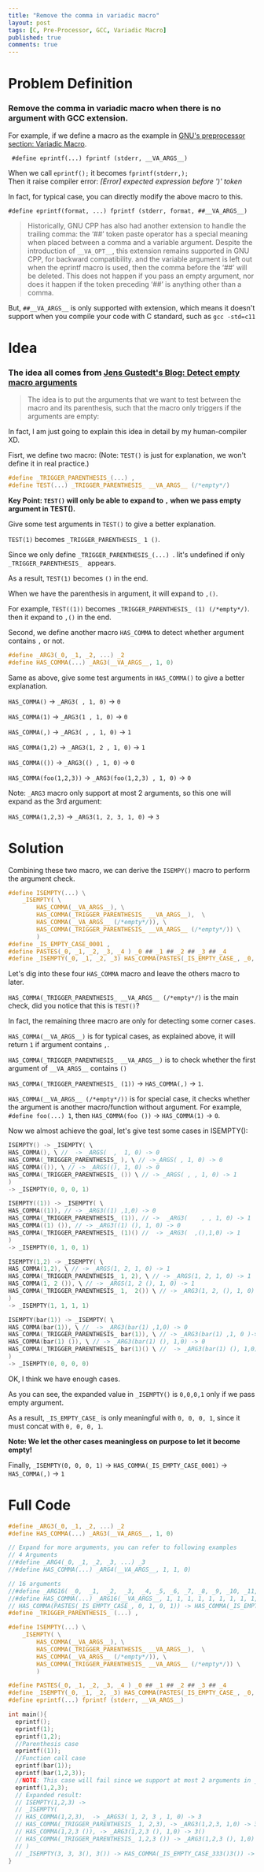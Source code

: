 ```yaml
---
title: "Remove the comma in variadic macro"
layout: post
tags: [C, Pre-Processor, GCC, Variadic Macro]
published: true
comments: true
---
```


# Problem Definition
### Remove the comma in variadic macro when there is no argument with GCC extension.

For example, if we define a macro as the example in [GNU's preprocessor section: Variadic Macro](https://gcc.gnu.org/onlinedocs/cpp/Variadic-Macros.html).

` #define eprintf(...) fprintf (stderr, __VA_ARGS__)`

When we call `eprintf();` it becomes `fprintf(stderr,);`  
Then  it raise compiler error: *[Error] expected expression before ')' token*

In fact, for typical case, you can directly modify the above macro to this.

`#define eprintf(format, ...) fprintf (stderr, format, ##__VA_ARGS__)`

> Historically, GNU CPP has also had another extension to handle the trailing comma: the ‘##’ token paste operator has a special meaning when placed between a comma and a variable argument. Despite the introduction of `__VA_OPT__`, this extension remains supported in GNU CPP, for backward compatibility. and the variable argument is left out when the eprintf macro is used, then the comma before the ‘##’ will be deleted. This does not happen if you pass an empty argument, nor does it happen if the token preceding ‘##’ is anything other than a comma.

But, `##__VA_ARGS__` is only supported with extension, which means it doesn't support when you compile your code with C standard, such as `gcc -std=c11`
# Idea
### The idea all comes from [Jens Gustedt's Blog: Detect empty macro arguments](https://gustedt.wordpress.com/2010/06/08/detect-empty-macro-arguments/?fbclid=IwAR1Qv1NSGoLEorClLebfno-j5EbNvUTti2s49TRIEaelxobZH7-GkQjK5ww)

> The idea is to put the arguments that we want to test between the macro and its parenthesis, such that the macro only triggers if the arguments are empty:

In fact, I am just going to explain this idea in detail by my human-compiler XD.

Fisrt, we define two macro: (Note: `TEST()` is just for explanation, we won't define it in real practice.)

```c
#define _TRIGGER_PARENTHESIS_(...) ,
#define TEST(...) _TRIGGER_PARENTHESIS_ __VA_ARGS__ (/*empty*/)
```

**Key Point: `TEST()` will only be able to expand to `,` when we pass empty argument in TEST().**

Give some test arguments in `TEST()` to give a better explanation.

`TEST(1)` becomes `_TRIGGER_PARENTHESIS_ 1 ()`.

Since we only define `_TRIGGER_PARENTHESIS_(...) `.
Iit's undefined if only `_TRIGGER_PARENTHESIS_ ` appears.

As a result, `TEST(1)` becomes `()` in the end.

When we have the parenthesis in argument, it will expand to `,()`. 

For example, `TEST((1))` becomes `_TRIGGER_PARENTHESIS_ (1) (/*empty*/)`. then it expand to `,()` in the end.

Second, we define another macro `HAS_COMMA` to detect whether argument contains `,` or not.

```c
#define _ARG3(_0, _1, _2, ...) _2
#define HAS_COMMA(...) _ARG3(__VA_ARGS__, 1, 0)
```

Same as above, give some test arguments in `HAS_COMMA()` to give a better explanation.

`HAS_COMMA()` -> `_ARG3( , 1, 0)` -> `0`

`HAS_COMMA(1)` -> `_ARG3(1 , 1, 0)` -> `0`

`HAS_COMMA(,)` -> `_ARG3( , , 1, 0)` -> `1`

`HAS_COMMA(1,2)` -> `_ARG3(1, 2 , 1, 0)` -> `1`

`HAS_COMMA(())` -> `_ARG3(() , 1, 0)` -> `0`

`HAS_COMMA(foo(1,2,3))` -> `_ARG3(foo(1,2,3) , 1, 0)` -> `0`

Note: `_ARG3` macro only support at most 2 arguments, so this one will expand as the 3rd argument:

`HAS_COMMA(1,2,3)` -> `_ARG3(1, 2, 3, 1, 0)` -> `3`

# Solution
Combining these two macro, we can derive the `ISEMPY()` macro to perform the argument check.

```c
#define ISEMPTY(...) \
    _ISEMPTY( \
        HAS_COMMA(__VA_ARGS__), \
        HAS_COMMA(_TRIGGER_PARENTHESIS_ __VA_ARGS__),  \
        HAS_COMMA(__VA_ARGS__ (/*empty*/)), \
        HAS_COMMA(_TRIGGER_PARENTHESIS_ __VA_ARGS__ (/*empty*/)) \
        )
#define _IS_EMPTY_CASE_0001 ,
#define PASTES(_0, _1, _2, _3, _4 ) _0 ## _1 ## _2 ## _3 ## _4
#define _ISEMPTY(_0, _1, _2, _3) HAS_COMMA(PASTES(_IS_EMPTY_CASE_, _0, _1, _2, _3))
```

Let's dig into these four `HAS_COMMA` macro and leave the others macro to later.

`HAS_COMMA(_TRIGGER_PARENTHESIS_ __VA_ARGS__ (/*empty*/)` is the main check, did you notice that this is `TEST()`?

In fact, the remaining three macro are only for detecting some corner cases.

`HAS_COMMA(__VA_ARGS__)` is for typical cases, as explained above, it will return `1` if argument contains `,`.

`HAS_COMMA(_TRIGGER_PARENTHESIS_ __VA_ARGS__)` is to check whether the first argument of `__VA_ARGS__` contains `()`

`HAS_COMMA(_TRIGGER_PARENTHESIS_ (1))` -> `HAS_COMMA(,)` -> `1`.

`HAS_COMMA(__VA_ARGS__ (/*empty*/))` is for special case, it checks whether the argument is another macro/function without argument.
For example, `#define foo(...) 1`, then `HAS_COMMA(foo ())` -> `HAS_COMMA(1)` -> `0`.

Now we almost achieve the goal, let's give test some cases in ISEMPTY():

```c
ISEMPTY() -> _ISEMPTY( \
HAS_COMMA(), \ //  -> _ARGS(  ,  1, 0) -> 0
HAS_COMMA(_TRIGGER_PARENTHESIS_ ), \ // ->_ARGS( , 1, 0) -> 0
HAS_COMMA(()), \ // -> _ARGS((), 1, 0) -> 0
HAS_COMMA(_TRIGGER_PARENTHESIS_ ()) \ // -> _ARGS( , , 1, 0) -> 1
)
-> _ISEMPTY(0, 0, 0, 1)
```

```c
ISEMPTY((1)) -> _ISEMPTY( \
HAS_COMMA((1)), // -> _ARG3((1) ,1,0) -> 0
HAS_COMMA(_TRIGGER_PARENTHESIS_ (1)), // ->  _ARG3(    , , 1, 0) -> 1
HAS_COMMA((1) ()), // -> _ARG3((1) (), 1, 0) -> 0
HAS_COMMA(_TRIGGER_PARENTHESIS_ (1)() //  -> _ARG3(  ,(),1,0) -> 1
)
-> _ISEMPTY(0, 1, 0, 1)
```

```c
ISEMPTY(1,2) -> _ISEMPTY( \
HAS_COMMA(1,2), \ // -> _ARGS(1, 2, 1, 0) -> 1
HAS_COMMA(_TRIGGER_PARENTHESIS_ 1, 2), \ // -> _ARGS(1, 2, 1, 0) -> 1
HAS_COMMA(1, 2 ()), \ // -> _ARGS(1, 2 (), 1, 0) -> 1
HAS_COMMA(_TRIGGER_PARENTHESIS_ 1,  2()) \ // -> _ARG3(1, 2, (), 1, 0) -> 1
)
-> _ISEMPTY(1, 1, 1, 1)
```

```c
ISEMPTY(bar(1)) -> _ISEMPTY( \
HAS_COMMA(bar(1)), \ //  -> _ARG3(bar(1) ,1,0) -> 0
HAS_COMMA(_TRIGGER_PARENTHESIS_ bar(1)), \ // -> _ARG3(bar(1) ,1, 0 )-> 0
HAS_COMMA(bar(1) ()), \ // -> _ARG3(bar(1) (), 1,0) -> 0
HAS_COMMA(_TRIGGER_PARENTHESIS_ bar(1)() \ //  -> _ARG3(bar(1) (), 1,0) -> 0
)
-> _ISEMPTY(0, 0, 0, 0)
```

OK, I think we have enough cases.

As you can see, the expanded value in `_ISEMPTY()` is `0,0,0,1` only if we pass empty argument.

As a result, `_IS_EMPTY_CASE_` is only meaningful with `0, 0, 0, 1`, since it must concat with `0, 0, 0, 1`.

**Note: We let the other cases meaningless on purpose to let it become empty!**

Finally, `_ISEMPTY(0, 0, 0, 1)` -> `HAS_COMMA(_IS_EMPTY_CASE_0001)` -> `HAS_COMMA(,)` -> `1`

# Full Code
```c
#define _ARG3(_0, _1, _2, ...) _2
#define HAS_COMMA(...) _ARG3(__VA_ARGS__, 1, 0)

// Expand for more arguments, you can refer to following examples
// 4 Arguments
//#define _ARG4(_0, _1, _2, _3, ...) _3
//#define HAS_COMMA(...) _ARG4(__VA_ARGS__, 1, 1, 0)

// 16 arguments
//#define _ARG16( _0,  _1,  _2,  _3,  _4, _5, _6, _7, _8, _9, _10, _11, _12, _13, _14, _15, ...) _15
//#define HAS_COMMA(...) _ARG16(__VA_ARGS__, 1, 1, 1, 1, 1, 1, 1, 1, 1, 1, 1, 1, 1, 1, 0)
// HAS_COMMA(PASTES(_IS_EMPTY_CASE_, 0, 1, 0, 1)) -> HAS_COMMA(_IS_EMPTY_CASE_0101) -> HAS_COMMA() -> 0
#define _TRIGGER_PARENTHESIS_ (...) ,

#define ISEMPTY(...) \
    _ISEMPTY( \
        HAS_COMMA(__VA_ARGS__), \
        HAS_COMMA(_TRIGGER_PARENTHESIS_ __VA_ARGS__),  \
        HAS_COMMA(__VA_ARGS__ (/*empty*/)), \
        HAS_COMMA(_TRIGGER_PARENTHESIS_ __VA_ARGS__ (/*empty*/)) \
        )

#define PASTES(_0, _1, _2, _3, _4 ) _0 ## _1 ## _2 ## _3 ## _4
#define _ISEMPTY(_0, _1, _2, _3) HAS_COMMA(PASTES(_IS_EMPTY_CASE_, _0, _1, _2, _3))
#define eprintf(...) fprintf (stderr, __VA_ARGS__)

int main(){
  eprintf();
  eprintf(1);
  eprintf(1,2);
  //Parenthesis case
  eprintf((1));
  //Function call case
  eprintf(bar(1));
  eprintf(bar(1,2,3));
  //NOTE: This case will fail since we support at most 2 arguments in _ARG3
  eprintf(1,2,3);
  // Expanded result:
  // ISEMPTY(1,2,3) -> 
  // _ISEMPTY(
  // HAS_COMMA(1,2,3),  -> _ARGS3( 1, 2, 3 , 1, 0) -> 3
  // HAS_COMMA(_TRIGGER_PARENTHESIS_ 1, 2,3), -> _ARG3(1,2,3, 1,0) -> 3
  // HAS_COMMA(1,2,3 ()), -> _ARG3(1,2,3 (), 1,0) -> 3()
  // HAS_COMMA(_TRIGGER_PARENTHESIS_ 1,2,3 ()) -> _ARG3(1,2,3 (), 1,0) -> 3()
  // )
  // _ISEMPTY(3, 3, 3(), 3()) -> HAS_COMMA(_IS_EMPTY_CASE_333()3()) -> build fail!!
}
```
